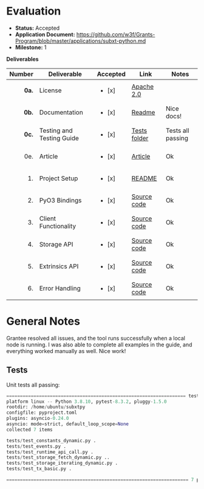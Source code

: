 # Evaluation

- **Status:** Accepted
- **Application Document:** https://github.com/w3f/Grants-Program/blob/master/applications/subxt-python.md
- **Milestone:** 1

**Deliverables**

| Number | Deliverable               | Accepted | Link                                                                           | Notes
| -----: |---------------------------|---------------------------|--------------------------------------------------------------------------------|---------------------------|
| **0a.** | License                   | <ul><li>[x] </li></ul> | [Apache 2.0](https://github.com/philoniare/subxtpy/blob/main/LICENSE.md)       | 
| **0b.** | Documentation             | <ul><li>[x] </li></ul> | [Readme](https://github.com/philoniare/subxtpy/blob/main/README.md)            | Nice docs!
| **0c.** | Testing and Testing Guide | <ul><li>[x] </li></ul> | [Tests folder](https://github.com/philoniare/subxtpy/tree/main/tests)          | Tests all passing
| 0e. | Article                   | <ul><li>[x] </li></ul> | [Article](https://www.philoniare.com/blog/subxtpy)                             | Ok
| 1. | Project Setup             | <ul><li>[x] </li></ul> | [README](https://github.com/philoniare/subxtpy/blob/main/README.md)            | Ok
| 2. | PyO3 Bindings             | <ul><li>[x] </li></ul> | [Source code](https://github.com/philoniare/subxtpy/blob/main/src/lib.rs)      | Ok
| 3. | Client Functionality       | <ul><li>[x] </li></ul> | [Source code](https://github.com/philoniare/subxtpy/blob/main/src/lib.rs)      | Ok
| 4. | Storage API           | <ul><li>[x] </li></ul> | [Source code](https://github.com/philoniare/subxtpy/blob/main/src/lib.rs#L143) | Ok
| 5. | Extrinsics API              | <ul><li>[x] </li></ul> | [Source code](https://github.com/philoniare/subxtpy/blob/main/src/lib.rs#L292) | Ok
| 6. | Error Handling      | <ul><li>[x] </li></ul> | [Source code](https://github.com/philoniare/subxtpy/blob/main/src/lib.rs) | Ok

# General Notes

Grantee resolved all issues, and the tool runs successfully when a local node is running. I was also able to complete all examples in the guide, and everything worked manually as well. Nice work!

## Tests

Unit tests all passing:

```python
================================================================== test session starts ==================================================================
platform linux -- Python 3.8.10, pytest-8.3.2, pluggy-1.5.0
rootdir: /home/ubuntu/subxtpy
configfile: pyproject.toml
plugins: asyncio-0.24.0
asyncio: mode=strict, default_loop_scope=None
collected 7 items                                                                                                                                       

tests/test_constants_dynamic.py .                                                                                                                 [ 14%]
tests/test_events.py .                                                                                                                            [ 28%]
tests/test_runtime_api_call.py .                                                                                                                  [ 42%]
tests/test_storage_fetch_dynamic.py ..                                                                                                            [ 71%]
tests/test_storage_iterating_dynamic.py .                                                                                                         [ 85%]
tests/test_tx_basic.py .                                                                                                                          [100%]

=================================================================== 7 passed in 0.14s ===================================================================
```
